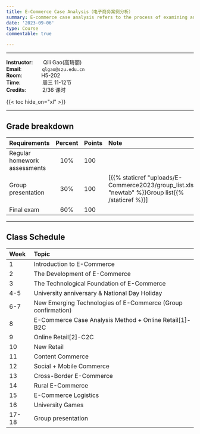 ```yaml
---
title: E-Commerce Case Analysis（电子商务案例分析）
summary: E-commerce case analysis refers to the process of examining and evaluating specific cases or scenarios related to e-commerce businesses. This analysis typically involves a systematic review of various aspects of an e-commerce business, aiming to gain insights, make informed decisions, and potentially solve problems.
date: '2023-09-06'
type: Course
commentable: true

---
```

-----
**Instructor**:       Qili Gao(高琦丽)                 <br>
**Email**:              `qlgao@szu.edu.cn`                 <br>
**Room**:             H5-202   <br>
**Time**:               周三 11-12节      <br>
**Credits**:           2/36 课时

{{< toc hide_on="xl" >}}

-----

## Grade breakdown

|  Requirements              | Percent      | Points                       | Note                                       |
|:---------------------------|:------------:|:-----------------------------|:-------------------------------------------|
| Regular homework assessments | 10%          |   100                       |                                            |
|Group presentation        | 30%              |     100                     | [{{% staticref "uploads/E-Commerce2023/group_list.xlsx" "newtab" %}}Group list{{% /staticref %}}]                                           |
| Final  exam                | 60%          |  100                          |                                            |

-----
## Class Schedule

|Week | Topic                                                                                 |                                                                                                                                                
|:--------------- |:----------------------------------------------------------------------------------------|
|  1   |Introduction to E-Commerce | 
|  2   |The Development of E-Commerce                 |
|  3  |The Technological Foundation of E-Commerce     |
| 4-5 |University anniversary & National Day Holiday  |
| 6-7 |New Emerging Technologies of E-Commerce (Group confirmation)|
| 8 |E-Commerce Case Analysis Method + Online Retail[1]-B2C|
| 9 |Online Retail[2]-C2C| 
| 10 |New Retail|
| 11 |Content Commerce |
| 12 |Social + Mobile Commerce|      
| 13 |Cross-Border E-Commerce|                                                                          
| 14 |Rural E-Commerce|       
| 15 |E-Commerce Logistics|                                       
| 16 |University Games|                                                 
| 17-18 |Group presentation|                                                                               

